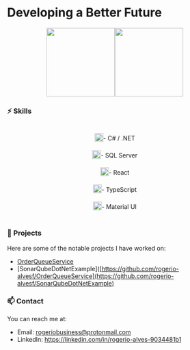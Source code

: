 # Developing a Better Future
<div style="display: flex; justify-content: center; align-items: center; width: 100%;">
   <img height="160em" src="https://github-readme-stats.vercel.app/api?username=rogerio-alvesf&show_icons=true&theme=monokai&count_private=true" />
   <img height="160em" src="https://github-readme-stats.vercel.app/api/top-langs/?username=rogerio-alvesf&layout=compact&langs_count=7&theme=monokai" />
</div>

### ⚡ Skills
<div style="text-align: center; padding: 10px;">
  <div style="padding: 10px; display: flex; align-items: flex-end; justify-content: center;">
    <img height="20" src="https://seeklogo.com/images/C/c-sharp-c-logo-02F17714BA-seeklogo.com.png" /> - C# / .NET
  </div>
  <div style="padding: 10px; display: flex; align-items: flex-end; justify-content: center;">
    <img height="20" src="https://img.icons8.com/color/512/microsoft-sql-server.png" /> - SQL Server
  </div>
  <div style="padding: 10px; display: flex; align-items: flex-end; justify-content: center;">
    <img height="20" src="https://upload.wikimedia.org/wikipedia/commons/thumb/a/a7/React-icon.svg/2300px-React-icon.svg.png" /> - React
  </div>
  <div style="padding: 10px; display: flex; align-items: flex-end; justify-content: center;">
    <img height="20" src="https://upload.wikimedia.org/wikipedia/commons/thumb/4/4c/Typescript_logo_2020.svg/1200px-Typescript_logo_2020.svg.png" /> - TypeScript
  </div>
  <div style="padding: 10px; display: flex; align-items: flex-end; justify-content: center;">
    <img height="20" src="https://mui.com/static/logo.png" /> - Material UI
  </div>
</div>

### 🌟 Projects
Here are some of the notable projects I have worked on:

- [OrderQueueService](https://github.com/rogerio-alvesf/OrderQueueService)
- [SonarQubeDotNetExample]([https://github.com/rogerio-alvesf/OrderQueueService](https://github.com/rogerio-alvesf/SonarQubeDotNetExample)

### 📫 Contact
You can reach me at:

- Email: rogeriobusiness@protonmail.com
- LinkedIn: https://linkedin.com/in/rogerio-alves-9034481b1
